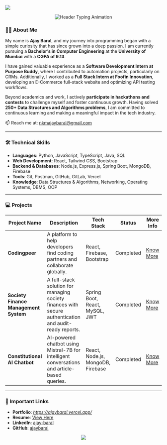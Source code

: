 <img src="https://user-images.githubusercontent.com/73097560/115834477-dbab4500-a447-11eb-908a-139a6edaec5c.gif"><br/>

<div align="center">
  <img src="https://readme-typing-svg.herokuapp.com?font=Fira+Code&weight=600&size=28&duration=3000&pause=1000&color=FFFFFF&center=true&vCenter=true&width=800&lines=Hi+%F0%9F%91%8B%2C+I'm+Ajay+Baral" alt="Header Typing Animation" />
</div>

### 🧑‍💻 About Me

My name is **Ajay Baral**, and my journey into programming began with a simple curiosity that has since grown into a deep passion. I am currently pursuing a **Bachelor’s in Computer Engineering** at the **University of Mumbai** with a **CGPA of 9.13**.

I have gained valuable experience as a **Software Development Intern at Purpose Buddy**, where I contributed to automation projects, particularly on CRMs. Additionally, I worked as a **Full Stack Intern at Foofin Innovation**, developing an E-Commerce full-stack website and optimizing API testing workflows.

Beyond academics and work, I actively **participate in hackathons and contests** to challenge myself and foster continuous growth. Having solved **250+ Data Structures and Algorithms problems**, I am committed to continuous learning and making a meaningful impact in the tech industry.

📫 Reach me at: nkmajaybaral@gmail.com

---

### 🛠️ Technical Skills  

- **Languages**: Python, JavaScript, TypeScript, Java, SQL  
- **Web Development**: React, Tailwind CSS, Bootstrap  
- **Backend & Databases**: Node.js, Express.js, Spring Boot, MongoDB, Firebase  
- **Tools**: Git, Postman, GitHub, GitLab, Vercel  
- **Knowledge**: Data Structures & Algorithms, Networking, Operating Systems, DBMS, OOP  

---

### 💻 Projects  

| Project Name | Description | Tech Stack | Status | More Info |
|-------------|-------------|------------|--------|-----------|
| **Codingpeer** | A platform to help developers find coding partners and collaborate globally. | React, Firebase, Bootstrap | Completed | [Know More](https://docs.google.com/document/d/1zLnrslIAHrNhGUnz19i4geDIjRlwXXubk9R3CR4d7cU/edit?usp=sharing) |
| **Society Finance Management System** | A full-stack solution for managing society finances with secure authentication and audit-ready reports. | Spring Boot, React, MySQL, JWT | Completed | [Know More](https://docs.google.com/document/d/1Rx2ty7P9X-XrZ9wUuoP-pXHtnz57gqR8usIACd9EBYI/edit?usp=sharing) |
| **Constitutional AI Chatbot** | AI-powered chatbot using Mistral-7B for intelligent conversations and article-based queries. | React, Node.js, MongoDB, Firebase | Completed | [Know More](https://docs.google.com/document/d/1K-LTq3XryjIPmVbhVND0o27JOETyU58s100DRQWR0LU/edit?usp=sharing) |

---

### 🔗 Important Links

- **Portfolio**: *https://ajaybaral.vercel.app/*  
- **Resume**: [View Here](https://drive.google.com/file/d/1pWCv5x4H40AkW1XkC_bUk6LaTGjOOxbB/view?usp=sharing)  
- **LinkedIn**: [ajay-baral](https://www.linkedin.com/in/ajay-baral-035694273/)  
- **GitHub**: [ajaybaral](https://github.com/ajaybaral)

<div align="center">
  <a href="mailto:nkmajaybaral@gmail.com">
    <img src="https://img.shields.io/badge/-Let's%20Connect!-blueviolet?style=for-the-badge&logo=gmail&logoColor=white" />
  </a>
</div>

